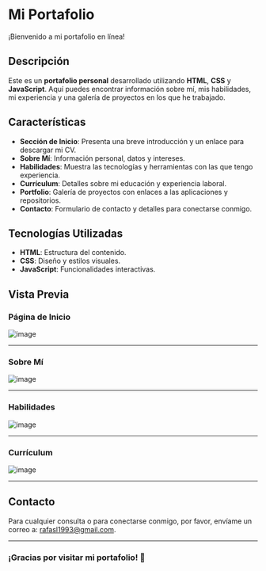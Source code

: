 # Mi Portafolio

¡Bienvenido a mi portafolio en línea!

## Descripción

Este es un **portafolio personal** desarrollado utilizando **HTML**, **CSS** y **JavaScript**. Aquí puedes encontrar información sobre mí, mis habilidades, mi experiencia y una galería de proyectos en los que he trabajado.

## Características

- **Sección de Inicio**: Presenta una breve introducción y un enlace para descargar mi CV.
- **Sobre Mí**: Información personal, datos y intereses.
- **Habilidades**: Muestra las tecnologías y herramientas con las que tengo experiencia.
- **Currículum**: Detalles sobre mi educación y experiencia laboral.
- **Portfolio**: Galería de proyectos con enlaces a las aplicaciones y repositorios.
- **Contacto**: Formulario de contacto y detalles para conectarse conmigo.

## Tecnologías Utilizadas

- **HTML**: Estructura del contenido.
- **CSS**: Diseño y estilos visuales.
- **JavaScript**: Funcionalidades interactivas.

## Vista Previa

### Página de Inicio

![image](https://github.com/user-attachments/assets/1134bd7a-ca9a-4984-bf6d-fe0b8813636c)



---

### Sobre Mí

![image](https://github.com/user-attachments/assets/754910ef-1cf8-4b18-926f-6cd484ec09d6)


---

### Habilidades

![image](https://github.com/user-attachments/assets/35df5396-c611-46b9-a933-21321772ab79)


---

### Currículum

![image](https://github.com/user-attachments/assets/5b2304f4-079f-47e0-92fa-a9cfea8c0fd6)


---



## Contacto

Para cualquier consulta o para conectarse conmigo, por favor, envíame un correo a: [rafasl1993@gmail.com](mailto:rafasl1993@gmail.com).

---

### ¡Gracias por visitar mi portafolio! 🌟
